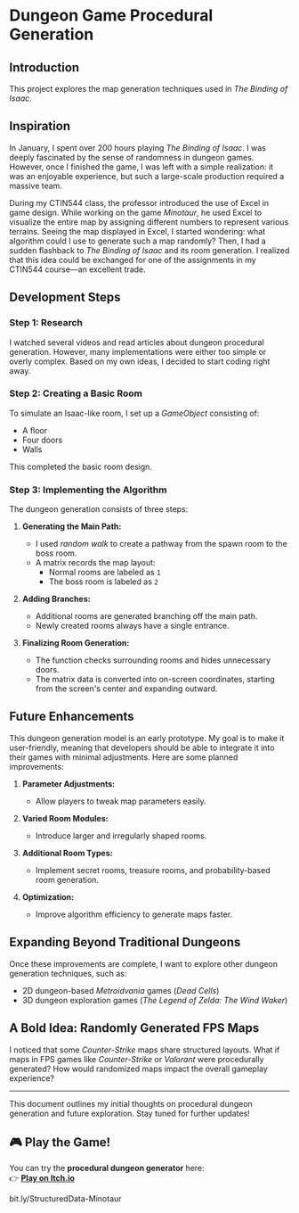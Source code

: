 # Dungeon Game Procedural Generation

## Introduction
This project explores the map generation techniques used in *The Binding of Isaac*.

## Inspiration
In January, I spent over 200 hours playing *The Binding of Isaac*. I was deeply fascinated by the sense of randomness in dungeon games. However, once I finished the game, I was left with a simple realization: it was an enjoyable experience, but such a large-scale production required a massive team.

During my CTIN544 class, the professor introduced the use of Excel in game design. While working on the game *Minotaur*, he used Excel to visualize the entire map by assigning different numbers to represent various terrains. Seeing the map displayed in Excel, I started wondering: what algorithm could I use to generate such a map randomly? Then, I had a sudden flashback to *The Binding of Isaac* and its room generation. I realized that this idea could be exchanged for one of the assignments in my CTIN544 course—an excellent trade.

## Development Steps

### Step 1: Research
I watched several videos and read articles about dungeon procedural generation. However, many implementations were either too simple or overly complex. Based on my own ideas, I decided to start coding right away.

### Step 2: Creating a Basic Room
To simulate an Isaac-like room, I set up a *GameObject* consisting of:
- A floor
- Four doors
- Walls

This completed the basic room design.

### Step 3: Implementing the Algorithm
The dungeon generation consists of three steps:
1. **Generating the Main Path:**
   - I used *random walk* to create a pathway from the spawn room to the boss room.
   - A matrix records the map layout:
     - Normal rooms are labeled as `1`
     - The boss room is labeled as `2`

2. **Adding Branches:**
   - Additional rooms are generated branching off the main path.
   - Newly created rooms always have a single entrance.

3. **Finalizing Room Generation:**
   - The function checks surrounding rooms and hides unnecessary doors.
   - The matrix data is converted into on-screen coordinates, starting from the screen's center and expanding outward.

## Future Enhancements
This dungeon generation model is an early prototype. My goal is to make it user-friendly, meaning that developers should be able to integrate it into their games with minimal adjustments. Here are some planned improvements:

1. **Parameter Adjustments:**
   - Allow players to tweak map parameters easily.

2. **Varied Room Modules:**
   - Introduce larger and irregularly shaped rooms.

3. **Additional Room Types:**
   - Implement secret rooms, treasure rooms, and probability-based room generation.

4. **Optimization:**
   - Improve algorithm efficiency to generate maps faster.

## Expanding Beyond Traditional Dungeons
Once these improvements are complete, I want to explore other dungeon generation techniques, such as:
- 2D dungeon-based *Metroidvania* games (*Dead Cells*)
- 3D dungeon exploration games (*The Legend of Zelda: The Wind Waker*)

## A Bold Idea: Randomly Generated FPS Maps
I noticed that some *Counter-Strike* maps share structured layouts. What if maps in FPS games like *Counter-Strike* or *Valorant* were procedurally generated? How would randomized maps impact the overall gameplay experience?

---

This document outlines my initial thoughts on procedural dungeon generation and future exploration. Stay tuned for further updates!


## **🎮 Play the Game!**
You can try the **procedural dungeon generator** here:  
👉 [**Play on Itch.io**](https://dotagood.itch.io/randomdungeongenerator)


bit.ly/StructuredData-Minotaur


